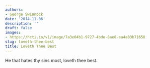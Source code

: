 ```yaml
---
authors:
- George Swinnock
date: '2014-11-06'
description: ''
draft: false
images:
- https://hcti.io/v1/image/7a3e04b1-9727-4bde-8ae8-ea4a83b71658
slug: loveth-thee-best
title: Loveth Thee Best
---
```


He that hates thy sins most, loveth thee best.